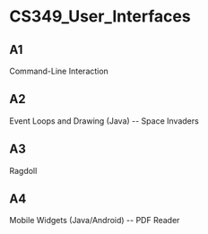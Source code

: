 # CS349_User_Interfaces

##  A1
Command-Line Interaction

## A2
Event Loops and Drawing (Java) -- Space Invaders

## A3
Ragdoll

## A4
Mobile Widgets (Java/Android) -- PDF Reader
